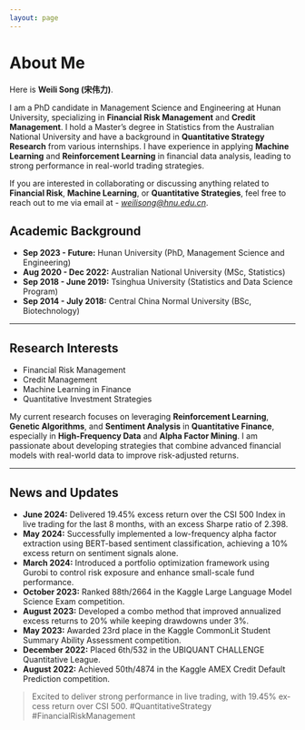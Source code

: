 ```yaml
---
layout: page
---
```


# About Me

<!-- <img src="https://sowelswl.github.io/images/weilisong.jpg" class="floatpic" width="360" height="480"> -->

Here is **Weili Song (宋伟力)**.

I am a PhD candidate in Management Science and Engineering at Hunan University, specializing in **Financial Risk Management** and **Credit Management**. I hold a Master’s degree in Statistics from the Australian National University and have a background in **Quantitative Strategy Research** from various internships. I have experience in applying **Machine Learning** and **Reinforcement Learning** in financial data analysis, leading to strong performance in real-world trading strategies.

If you are interested in collaborating or discussing anything related to **Financial Risk**, **Machine Learning**, or **Quantitative Strategies**, feel free to reach out to me via email at - *weilisong@hnu.edu.cn*.

## Academic Background

- **Sep 2023 - Future:** Hunan University (PhD, Management Science and Engineering)
- **Aug 2020 - Dec 2022:** Australian National University (MSc, Statistics)
- **Sep 2018 - June 2019:** Tsinghua University (Statistics and Data Science Program)
- **Sep 2014 - July 2018:** Central China Normal University (BSc, Biotechnology)

---

## Research Interests

- Financial Risk Management
- Credit Management
- Machine Learning in Finance
- Quantitative Investment Strategies

My current research focuses on leveraging **Reinforcement Learning**, **Genetic Algorithms**, and **Sentiment Analysis** in **Quantitative Finance**, especially in **High-Frequency Data** and **Alpha Factor Mining**. I am passionate about developing strategies that combine advanced financial models with real-world data to improve risk-adjusted returns.

---

## News and Updates

- **June 2024:** Delivered 19.45% excess return over the CSI 500 Index in live trading for the last 8 months, with an excess Sharpe ratio of 2.398.
- **May 2024:** Successfully implemented a low-frequency alpha factor extraction using BERT-based sentiment classification, achieving a 10% excess return on sentiment signals alone.
- **March 2024:** Introduced a portfolio optimization framework using Gurobi to control risk exposure and enhance small-scale fund performance.
- **October 2023:** Ranked 88th/2664 in the Kaggle Large Language Model Science Exam competition.
- **August 2023:** Developed a combo method that improved annualized excess returns to 20% while keeping drawdowns under 3%.
- **May 2023:** Awarded 23rd place in the Kaggle CommonLit Student Summary Ability Assessment competition.
- **December 2022:** Placed 6th/532 in the UBIQUANT CHALLENGE Quantitative League.
- **August 2022:** Achieved 50th/4874 in the Kaggle AMEX Credit Default Prediction competition.

<blockquote class="twitter-tweet"><p lang="en" dir="ltr">Excited to deliver strong performance in live trading, with 19.45% excess return over CSI 500. #QuantitativeStrategy #FinancialRiskManagement</p></blockquote>
